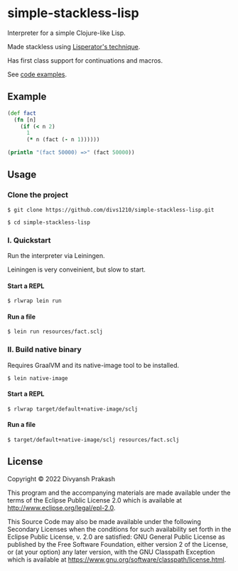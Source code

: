 # simple-stackless-lisp

Interpreter for a simple Clojure-like Lisp.

Made stackless using [Lisperator's technique](https://lisperator.net/pltut/cps-evaluator/).

Has first class support for continuations and macros.

See [code examples](resources/).

## Example

```clojure
(def fact
  (fn [n]
    (if (< n 2)
      1
      (* n (fact (- n 1))))))

(println "(fact 50000) =>" (fact 50000))
```

## Usage

### Clone the project

```
$ git clone https://github.com/divs1210/simple-stackless-lisp.git

$ cd simple-stackless-lisp
```

### I. Quickstart

Run the interpreter via Leiningen.

Leiningen is very conveinient, but slow to start.

#### Start a REPL

```
$ rlwrap lein run
```

#### Run a file

```
$ lein run resources/fact.sclj
```

### II. Build native binary

Requires GraalVM and its native-image tool to be installed.

```
$ lein native-image
```

#### Start a REPL

```
$ rlwrap target/default+native-image/sclj
```

#### Run a file

```
$ target/default+native-image/sclj resources/fact.sclj
```


## License

Copyright © 2022 Divyansh Prakash

This program and the accompanying materials are made available under the
terms of the Eclipse Public License 2.0 which is available at
http://www.eclipse.org/legal/epl-2.0.

This Source Code may also be made available under the following Secondary
Licenses when the conditions for such availability set forth in the Eclipse
Public License, v. 2.0 are satisfied: GNU General Public License as published by
the Free Software Foundation, either version 2 of the License, or (at your
option) any later version, with the GNU Classpath Exception which is available
at https://www.gnu.org/software/classpath/license.html.
